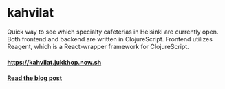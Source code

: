 # kahvilat

Quick way to see which specialty cafeterias in Helsinki are currently open. Both frontend and backend are written in ClojureScript. Frontend utilizes Reagent, which is a React-wrapper framework for ClojureScript.

#### https://kahvilat.jukkhop.now.sh

#### [Read the blog post][post]

[post]: https://caffeinerush.dev/blog/some-dynamic-functional-code-with-your-coffee
